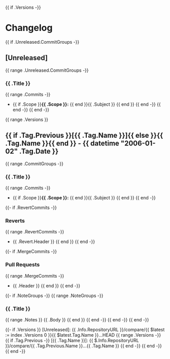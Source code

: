 {{ if .Versions -}}

# Changelog

{{ if .Unreleased.CommitGroups -}}

## [Unreleased]

{{ range .Unreleased.CommitGroups -}}

### {{ .Title }}

{{ range .Commits -}}

- {{ if .Scope }}**{{ .Scope }}:** {{ end }}{{ .Subject }}
{{ end }}
{{ end -}}
{{ end -}}
{{ end -}}

{{ range .Versions }}

## {{ if .Tag.Previous }}[{{ .Tag.Name }}]{{ else }}{{ .Tag.Name }}{{ end }} - {{ datetime "2006-01-02" .Tag.Date }}

{{ range .CommitGroups -}}

### {{ .Title }}

{{ range .Commits -}}

- {{ if .Scope }}**{{ .Scope }}:** {{ end }}{{ .Subject }}
{{ end }}
{{ end -}}

{{- if .RevertCommits -}}

### Reverts

{{ range .RevertCommits -}}

- {{ .Revert.Header }}
{{ end }}
{{ end -}}

{{- if .MergeCommits -}}

### Pull Requests

{{ range .MergeCommits -}}

- {{ .Header }}
{{ end }}
{{ end -}}

{{- if .NoteGroups -}}
{{ range .NoteGroups -}}

### {{ .Title }}

{{ range .Notes }}
{{ .Body }}
{{ end }}
{{ end -}}
{{ end -}}
{{ end -}}

{{- if .Versions }}
[Unreleased]: {{ .Info.RepositoryURL }}/compare/{{ $latest := index .Versions 0 }}{{ $latest.Tag.Name }}...HEAD
{{ range .Versions -}}
{{ if .Tag.Previous -}}
[{{ .Tag.Name }}]: {{ $.Info.RepositoryURL }}/compare/{{ .Tag.Previous.Name }}...{{ .Tag.Name }}
{{ end -}}
{{ end -}}
{{ end -}}
